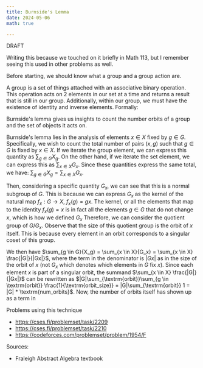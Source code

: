 ```yaml
---
title: Burnside's Lemma 
date: 2024-05-06
math: true

---
```


DRAFT

Writing this because we touched on it briefly in Math 113, but I remember seeing this used in other problems as well.

Before starting, we should know what a group and a group action are.

A group is a set of things attached with an associative binary operation.
This operation acts on 2 elements in our set at a time and returns a result that is still in our group. Additionally, within our group, we must have the existence of identity and inverse elements. Formally: 


<!-- REWRITE THIS -->
Burnside's lemma gives us insights to count the number orbits of a group and the set of objects it acts on.


Burnside's lemma lies in the analysis of elements $x \in X$ fixed by $g \in G$. Specifically, we wish to count the total number of pairs $(x, g)$ such that $g \in G$ is fixed by $x \in X$. If we iterate the group element, we can express this quantity as $\sum_{g \in G}{X_g}$. On the other hand, if we iterate the set element, we can express this as $\sum_{x \in X}{G_x}$. Since these quantities express the same total, we have: $\sum_{g \in G}{X_g} = \sum_{x \in X}{G_x}$.

Then, considering a specific quantity $G_x$, we can see that this is a normal subgroup of $G$. This is because we can express $G_x$ as the kernel of the natural map $f_x: G \rightarrow X$, $f_x(g) = gx$. The kernel, or all the elements that map to the identity $f_x(g) = x$ is in fact all the elements $g \in G$ that do not change $x$, which is how we defined $G_x$ Therefore, we can consider the quotient group of $G / G_x$. Observe that the size of this quotient group is the orbit of $x$ itself. This is because every element in an orbit corresponds to a singular coset of this group. 

We then have $\sum_{g \in G}{X_g} = \sum_{x \in X}{G_x} = \sum_{x \in X} \frac{|G|}{|Gx|}$, where the term in the denominator is $|Gx|$ as in the size of the orbit of $x$ (not $G_x$ which denotes which elements in $G$ fix $x$). Since each element $x$ is part of a singular orbit, the summand $\sum_{x \in X} \frac{|G|}{|Gx|}$ can be rewritten as $|G|\sum_{\textrm{orbit}}\sum_{g \in \textrm{orbit}} \frac{1}{\textrm{orbit_size}} = |G|\sum_{\textrm{orbit}} 1 = |G| * \textrm{num_orbits}$. Now, the number of orbits itself has shown up as a term in 




Problems using this technique
- https://cses.fi/problemset/task/2209
- https://cses.fi/problemset/task/2210
- https://codeforces.com/problemset/problem/1954/F


Sources:
- Fraleigh Abstract Algebra textbook